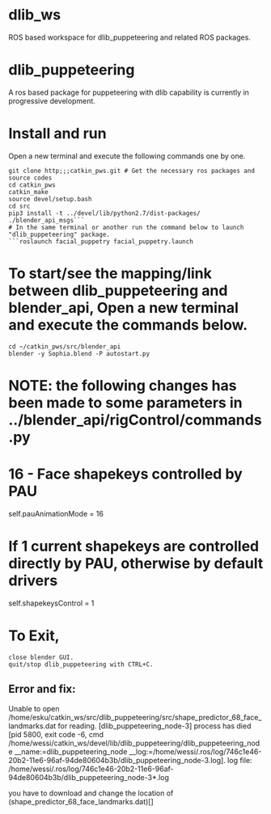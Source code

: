 # dlib_ws
ROS based workspace for dlib_puppeteering and related ROS packages.
# dlib_puppeteering
A ros based package for puppeteering with dlib capability is currently in progressive development.
# Install and run
Open a new terminal and execute the following commands one by one.
```
git clone http;;;catkin_pws.git # Get the necessary ros packages and source codes
cd catkin_pws
catkin_make
source devel/setup.bash
cd src
pip3 install -t ../devel/lib/python2.7/dist-packages/ ./blender_api_msgs```
# In the same terminal or another run the command below to launch "dlib_puppeteering" package.
```roslaunch facial_puppetry facial_puppetry.launch
```
# To start/see the mapping/link between dlib_puppeteering and blender_api, Open a new terminal and execute the commands below.
```
cd ~/catkin_pws/src/blender_api
blender -y Sophia.blend -P autostart.py
```
# NOTE: the following changes has been made to some parameters in ../blender_api/rigControl/commands.py

# 16 - Face shapekeys controlled by PAU
self.pauAnimationMode = 16

# If 1 current shapekeys are controlled directly by PAU, otherwise by default drivers
self.shapekeysControl = 1

# To Exit,
```
close blender GUI.
quit/stop dlib_puppeteering with CTRL+C.
```
## Error and fix:
Unable to open /home/esku/catkin_ws/src/dlib_puppeteering/src/shape_predictor_68_face_landmarks.dat for reading.
[dlib_puppeteering_node-3] process has died [pid 5800, exit code -6, cmd /home/wessi/catkin_ws/devel/lib/dlib_puppeteering/dlib_puppeteering_node __name:=dlib_puppeteering_node __log:=/home/wessi/.ros/log/746c1e46-20b2-11e6-96af-94de80604b3b/dlib_puppeteering_node-3.log].
log file: /home/wessi/.ros/log/746c1e46-20b2-11e6-96af-94de80604b3b/dlib_puppeteering_node-3*.log

you have to download and change the location of (shape_predictor_68_face_landmarks.dat)[]


